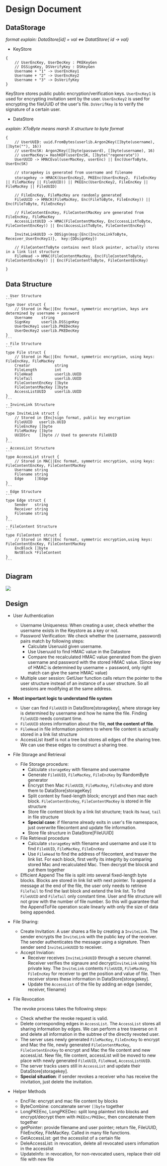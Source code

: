 # Design Document

## DataStorage
*format explain: 
    DataStore[id] = val <=> DatatStore{ id -> val}*
- KeyStore
```
{
    // UserEncKey, UserDecKey : PKEKeyGen 
    // DSSignKey, DSVerifyKey : DSKeyGen
    Username + "1" -> UserEncKey1 
    Username + "2" -> UserEncKey2 
    Username + "3" -> DsVerifyKey 
}
```
KeyStore stores public public encryption/verification keys. `UserEncKey1` is used for encrypting invitation sent by the user. `UserEncKey2` is used for encrypting the fileUUID of the user's file. `DsVerifKey` is to verify the signature of a certain user.
- DataStore
  
*explain: XToByte means marsh X structure to byte format*
```
{
    // UserUUID: uuid.FromBytes(userlib.Argon2Key([]byte(username), []byte(""), 16))
    // userEncSK: Argon2Key([]byte(password), []byte(username), 16)
	// userMacKey:= HashKDF(userEncSK, []byte("regenerate"))
    UserUUID -> HMACEval(userMacKey, userEnc) || Enc(UserToByte, UserEncSK)    
    
    // storagekey is generated from username and filename
    storagekey -> HMACK(UserEncKey2, PKEEnc(UserEncKey2， FileEncKey || FileMacKey || FileUUID)) || PKEEnc(UserEncKey2, FileEncKey || FileMacKey || FileUUID)
    
    // FileEncKey, FileMacKey are randomly generated
    FileUUID -> HMACK(FileMacKey, Enc(FileToByte, FileEncKey)) || Enc(FileToByte, FileEncKey)
    
    // FileContentEncKey, FileContentMacKey are generated from FileEncKey, FileMacKey
    AccessListUUID -> HMAC(FileContentMacKey, Enc(ccessListToByte, FileContentEncKey)) || Enc(AccessListToByte, FileContentEncKey) 

    InviteLinkUUID -> DDSign(msg:{Enc(InviteLinkToByte, Receiver_UserEncKey1)},  key:{DDsignKey})

    // FileContentToByte contains next block pointer, actually stores in a link list structure
    FileHead -> HMAC(FileContentMacKey, Enc(FileContentToByte, FileContentEncKey)) || Enc(FileContentToByte, FileContentEncKey) 
    
}
```
## Data Structure 
    - User Structure
    ```
    type User struct {
        // Stored in Mac||Enc format, symmetric encryption, keys are determined by username + password
        Username    string
        SignKey     userlib.DSSignKey
        UserDecKey1 userlib.PKEDecKey
        UserDecKey2 userlib.PKEDecKey
    }
    ```
    - File Structure
    ```
    type File struct {
        // Stored in Mac||Enc format, symmetric encryption, using keys: FileEncKey, FileMacKey
    	Creator           string
    	FileLength        int
    	FileHead          userlib.UUID
    	FileTail          userlib.UUID
    	FileContentEncKey []byte
    	FileContentMacKey []byte
    	AccessListUUID    userlib.UUID
    }
    ```
    - InvireLink Structure
    ```
    type InviteLink struct { 
        // Stored in {Enc}sign format, public key encryption
    	FileUUID   userlib.UUID
    	FileEncKey []byte
    	FileMacKey []byte
    	UUIDSrc    []byte // Used to generate FileUUID
    }
    ```
    - AccessList Structure
    ```
    type AccessList struct { 
        // Stored in MAC||Enc format, symmetric encryption, using keys: FileContentEncKey, FileContentMacKey
        Username string
    	Filename string
    	Edge     []Edge
    }
    ```
    - Edge Structure
    ```
    type Edge struct {
    	Sender   string
    	Receiver string
    	Filename string
    }
    ```
    - FileContent Structure 
    ```
    type FileContent struct {
        // Stored in MAC||Enc format, symmetric encryption,using keys: FileContentEncKey, FileContentMacKey
    	EncBlock []byte 
    	NxtBlock *FileContent
    }
    ```
## Diagram
 <img src="161drawio.png">

## Design
- User Authentication
  - Username Uniqueness: When creating a user, check whether the username exists in the Keystore as a key or not.
  - Password Verification: We check whether the (username, password) pairs match by following steps:
    - Calculate Useruuid given username.
    - Use Useruuid to find HMAC value in the Datastore
    - Compare the recalculated HMAC value generated from the given username and password with the stored HMAC value. (Since key of HMAC is determined by username + password, only right match can give the same HMAC value)
  - Multiple user session: GetUser function calls return the pointer to the user structure instead of an instance of a user structure. So all sessions are modifying at the same address.
- **Most important logic to understand file system**  
    - User can find `FileUUID` in DataStore[storagekey], where storage key is determined by username and how he name the file. Finding `FileUUID` needs constant time.
    - `FileUUID` stores information about the file, **not the content of file**.
    - `FileHead` in file information pointers to where file content is actually stored in a link list structure
    - AccessList itself is not a tree but stores all edges of the sharing tree. We can use these edges to construct a sharing tree.
- File Storage and Retrieval
  
  - File Storage procedure:
    - Calculate `storageKey` with filename and username
    - Generate `FileUUID`, `FileMacKey`, `FileEncKey` by RandomByte generator
    - Encrypt then Mac `FileUUID`, `FileMacKey`, `FileEncKey` and store them to DataStore[storageKey]
    - Split content by fixed-length block; encrypt and then mac each block. `FileContentEncKey`, `FileContentMacKey` is stored in file structure
    - Store file content block by a link list structure; track its `head`, `tail` in file structure
    - **Special case**: if filename already exits in user's file namespace, just overwrite filecontent and update file information.
    - Store file structure in DataStore[FileUUID]
  - File Retrieval procedure
    - Calculate `storageKey` with filename and username and use it to find `FileUUID`, `FileMacKey`, `FileEncKey`
    - Use `FileHead` to find the address of filecontent, and trasver the link list. For each block, first verify its integrity by comparing stored Mac and recalculated Mac. Then decrypt the blocsk and put them together
  - Efficient Append
    The file is split into several fixed-length byte blocks. Blocks are stored in link list with next pointer. To append a message at the end of the file, the user only needs to retrieve `FileTail` to find the last block and extend the link list. To find `FileUUID` and `FileTail` only constant time. User and file structure will not grow with the number of file number. So this will guarantee that the AppendToFile operation scale linearly with only the size of data being appended.


- File Sharing: 
  - Create Invitation:
        A user shares a file by creating a `InviteLink`. The sender encrypts the `InviteLink` with the public key of the receiver. The sender authenticates the message using a signature. Then sender send `InviteLinkUUID` to receiver.
  - Accept Inviation:
    - Receiver receives `InviteLinkUUID` through a secure channel. Receiver verifies the signaure and decrypt`InviteLink` using his private key. The `InviteLink` contents `FileUUID`, `FileMacKey`, `FileEncKey` for receiver to get the position and value of file. Then receiver stores these information in DataStore[storagekey]. 
    - Update the `AccessList` of the file by adding an edge {sender, receiver, filename}
- File Revocation
   
   The revoke process takes the following steps:
  - Check whether the revoke request is valid.
  - Delete corresponding edges in `AccessList`. The `AccessList` stores all sharing information by edges. We can perform a tree traverse on it and delete all information in the subtree of the directly revoted user.
  - The server uses newly generated `FileMacKey`, `FileEncKey` to encrypt and Mac the file, newly generated `FileContentMacKey`, `FileContentEncKey` to encrypt and Mac the file content and new accessList. New file, file content, accessList will be moved to new place with newly generated `FileUUID`, `FileHead`, `AccessListUUID`.
  - The server tracks users still in `AccessList` and update their DataStore[storagekey]. 
  - **Special situation**: if sender revokes  a receiver who has receive the inivitation, just delete the invitation.


- Helper Methods
    - EncFile: encrypt and mac file content by blocks
    - ByteCombine: concatenate server `[]byte` together
    - LongPKEEnc, LongPKEDec: split long plaintext into blocks and encrypt/decrypt them with `PKEEnc/PKEDec`, then concatenate them together
    - getPointer: provide filename and user pointer; return file, FileUUID, FileEncKey, FileMacKey. Called in many file functions.
    - GetAccessList: get the accesslist of a certain file
    - DeleAccessList: in revocation, delete all revocated users infomation in the accesslist  
    - UpdateInfo: in revocation, for non-revocated users, replace their old file with new file
